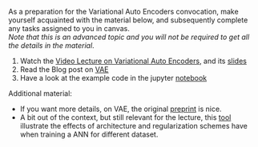 
As a preparation for the Variational Auto Encoders convocation, make yourself acquainted with the material below, and subsequently complete any tasks assigned to you in canvas.  
*Note that this is an advanced topic and you will not be required to get all the details in the material*.

1. Watch the [Video Lecture on Variational Auto Encoders](https://youtu.be/dPRPGA0krOs), and its [slides](slides/VariationalAutoEncoders.pdf)
2. Read the Blog post on [VAE](https://towardsdatascience.com/understanding-variational-autoencoders-vaes-f70510919f73)
3. Have a look at the example code in the jupyter [notebook](../nb/vae/)

Additional material:
* If you want more details, on VAE, the original [preprint](https://arxiv.org/pdf/1312.6114.pdf) is nice.
* A bit out of the context, but still relevant for the lecture, this [tool](https://playground.tensorflow.org/) illustrate the effects of architecture and regularization schemes have when training a ANN for different dataset. 
